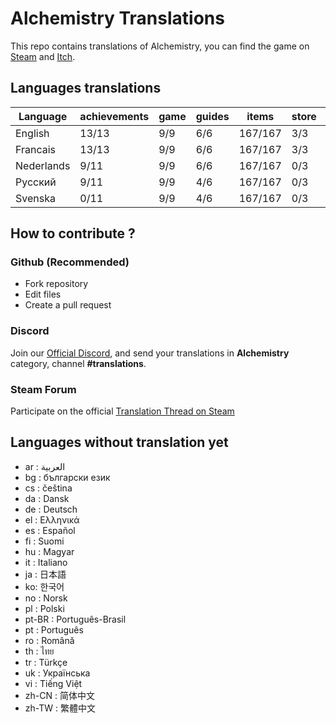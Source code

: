 # Alchemistry Translations

This repo contains translations of Alchemistry, you can find the game on [Steam](https://store.steampowered.com/app/1730540/Alchemistry/) and [Itch](https://elanis.itch.io/alchemistry).

## Languages translations

| Language   | achievements | game | guides | items   | store | ui    |
|------------|--------------|------|--------|---------|-------|-------|
| English    | 13/13        | 9/9  | 6/6    | 167/167 | 3/3   | 42/42 |
| Francais   | 13/13        | 9/9  | 6/6    | 167/167 | 3/3   | 42/42 |
| Nederlands |  9/11        | 9/9  | 6/6    | 167/167 | 0/3   | 42/42 |
| Русский    |  9/11        | 9/9  | 4/6    | 167/167 | 0/3   | 42/42 |
| Svenska    |  0/11        | 9/9  | 4/6    | 167/167 | 0/3   | 42/42 |

## How to contribute ?

### Github (Recommended)

- Fork repository
- Edit files
- Create a pull request

### Discord

Join our [Official Discord](https://discord.gg/c8aARey), and send your translations in **Alchemistry** category, channel **#translations**.

### Steam Forum

Participate on the official [Translation Thread on Steam](https://steamcommunity.com/app/1730540/discussions/0/5250637856236335523/)

## Languages without translation yet
- ar : العربية
- bg : български език
- cs : čeština
- da : Dansk
- de : Deutsch
- el : Ελληνικά
- es : Español
- fi : Suomi
- hu : Magyar
- it : Italiano
- ja : 日本語
- ko: 한국어
- no : Norsk
- pl : Polski
- pt-BR : Português-Brasil
- pt : Português
- ro : Română
- th : ไทย
- tr : Türkçe
- uk : Українська
- vi : Tiếng Việt
- zh-CN : 简体中文
- zh-TW : 繁體中文
